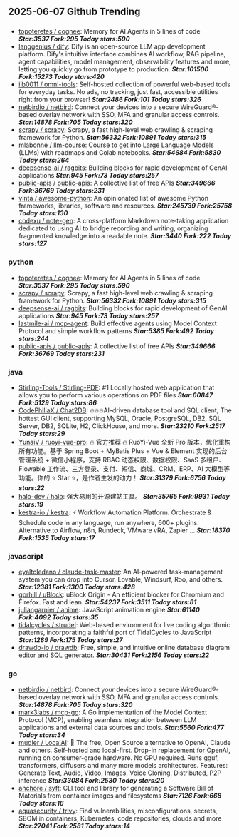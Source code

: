 ## 2025-06-07 Github Trending

### 
* [topoteretes / cognee](https://github.com/topoteretes/cognee): Memory for AI Agents in 5 lines of code ***Star:3537 Fork:295 Today stars:590***
* [langgenius / dify](https://github.com/langgenius/dify): Dify is an open-source LLM app development platform. Dify's intuitive interface combines AI workflow, RAG pipeline, agent capabilities, model management, observability features and more, letting you quickly go from prototype to production. ***Star:101500 Fork:15273 Today stars:420***
* [iib0011 / omni-tools](https://github.com/iib0011/omni-tools): Self-hosted collection of powerful web-based tools for everyday tasks. No ads, no tracking, just fast, accessible utilities right from your browser! ***Star:2486 Fork:101 Today stars:326***
* [netbirdio / netbird](https://github.com/netbirdio/netbird): Connect your devices into a secure WireGuard®-based overlay network with SSO, MFA and granular access controls. ***Star:14878 Fork:705 Today stars:320***
* [scrapy / scrapy](https://github.com/scrapy/scrapy): Scrapy, a fast high-level web crawling & scraping framework for Python. ***Star:56332 Fork:10891 Today stars:315***
* [mlabonne / llm-course](https://github.com/mlabonne/llm-course): Course to get into Large Language Models (LLMs) with roadmaps and Colab notebooks. ***Star:54684 Fork:5830 Today stars:264***
* [deepsense-ai / ragbits](https://github.com/deepsense-ai/ragbits): Building blocks for rapid development of GenAI applications ***Star:945 Fork:73 Today stars:257***
* [public-apis / public-apis](https://github.com/public-apis/public-apis): A collective list of free APIs ***Star:349666 Fork:36769 Today stars:231***
* [vinta / awesome-python](https://github.com/vinta/awesome-python): An opinionated list of awesome Python frameworks, libraries, software and resources. ***Star:245739 Fork:25758 Today stars:130***
* [codexu / note-gen](https://github.com/codexu/note-gen): A cross-platform Markdown note-taking application dedicated to using AI to bridge recording and writing, organizing fragmented knowledge into a readable note. ***Star:3440 Fork:222 Today stars:127***

### python
* [topoteretes / cognee](https://github.com/topoteretes/cognee): Memory for AI Agents in 5 lines of code ***Star:3537 Fork:295 Today stars:590***
* [scrapy / scrapy](https://github.com/scrapy/scrapy): Scrapy, a fast high-level web crawling & scraping framework for Python. ***Star:56332 Fork:10891 Today stars:315***
* [deepsense-ai / ragbits](https://github.com/deepsense-ai/ragbits): Building blocks for rapid development of GenAI applications ***Star:945 Fork:73 Today stars:257***
* [lastmile-ai / mcp-agent](https://github.com/lastmile-ai/mcp-agent): Build effective agents using Model Context Protocol and simple workflow patterns ***Star:5385 Fork:492 Today stars:244***
* [public-apis / public-apis](https://github.com/public-apis/public-apis): A collective list of free APIs ***Star:349666 Fork:36769 Today stars:231***

### java
* [Stirling-Tools / Stirling-PDF](https://github.com/Stirling-Tools/Stirling-PDF): #1 Locally hosted web application that allows you to perform various operations on PDF files ***Star:60847 Fork:5129 Today stars:86***
* [CodePhiliaX / Chat2DB](https://github.com/CodePhiliaX/Chat2DB): 🔥🔥🔥AI-driven database tool and SQL client, The hottest GUI client, supporting MySQL, Oracle, PostgreSQL, DB2, SQL Server, DB2, SQLite, H2, ClickHouse, and more. ***Star:23210 Fork:2517 Today stars:29***
* [YunaiV / ruoyi-vue-pro](https://github.com/YunaiV/ruoyi-vue-pro): 🔥 官方推荐 🔥 RuoYi-Vue 全新 Pro 版本，优化重构所有功能。基于 Spring Boot + MyBatis Plus + Vue & Element 实现的后台管理系统 + 微信小程序，支持 RBAC 动态权限、数据权限、SaaS 多租户、Flowable 工作流、三方登录、支付、短信、商城、CRM、ERP、AI 大模型等功能。你的 ⭐️ Star ⭐️，是作者生发的动力！ ***Star:31379 Fork:6756 Today stars:22***
* [halo-dev / halo](https://github.com/halo-dev/halo): 强大易用的开源建站工具。 ***Star:35765 Fork:9931 Today stars:19***
* [kestra-io / kestra](https://github.com/kestra-io/kestra): ⚡ Workflow Automation Platform. Orchestrate & Schedule code in any language, run anywhere, 600+ plugins. Alternative to Airflow, n8n, Rundeck, VMware vRA, Zapier ... ***Star:18370 Fork:1535 Today stars:17***

### javascript
* [eyaltoledano / claude-task-master](https://github.com/eyaltoledano/claude-task-master): An AI-powered task-management system you can drop into Cursor, Lovable, Windsurf, Roo, and others. ***Star:12381 Fork:1300 Today stars:428***
* [gorhill / uBlock](https://github.com/gorhill/uBlock): uBlock Origin - An efficient blocker for Chromium and Firefox. Fast and lean. ***Star:54237 Fork:3511 Today stars:81***
* [juliangarnier / anime](https://github.com/juliangarnier/anime): JavaScript animation engine ***Star:61140 Fork:4092 Today stars:35***
* [tidalcycles / strudel](https://github.com/tidalcycles/strudel): Web-based environment for live coding algorithmic patterns, incorporating a faithful port of TidalCycles to JavaScript ***Star:1289 Fork:175 Today stars:27***
* [drawdb-io / drawdb](https://github.com/drawdb-io/drawdb): Free, simple, and intuitive online database diagram editor and SQL generator. ***Star:30431 Fork:2156 Today stars:22***

### go
* [netbirdio / netbird](https://github.com/netbirdio/netbird): Connect your devices into a secure WireGuard®-based overlay network with SSO, MFA and granular access controls. ***Star:14878 Fork:705 Today stars:320***
* [mark3labs / mcp-go](https://github.com/mark3labs/mcp-go): A Go implementation of the Model Context Protocol (MCP), enabling seamless integration between LLM applications and external data sources and tools. ***Star:5560 Fork:477 Today stars:34***
* [mudler / LocalAI](https://github.com/mudler/LocalAI): 🤖 The free, Open Source alternative to OpenAI, Claude and others. Self-hosted and local-first. Drop-in replacement for OpenAI, running on consumer-grade hardware. No GPU required. Runs gguf, transformers, diffusers and many more models architectures. Features: Generate Text, Audio, Video, Images, Voice Cloning, Distributed, P2P inference ***Star:33084 Fork:2530 Today stars:20***
* [anchore / syft](https://github.com/anchore/syft): CLI tool and library for generating a Software Bill of Materials from container images and filesystems ***Star:7126 Fork:668 Today stars:16***
* [aquasecurity / trivy](https://github.com/aquasecurity/trivy): Find vulnerabilities, misconfigurations, secrets, SBOM in containers, Kubernetes, code repositories, clouds and more ***Star:27041 Fork:2581 Today stars:14***
